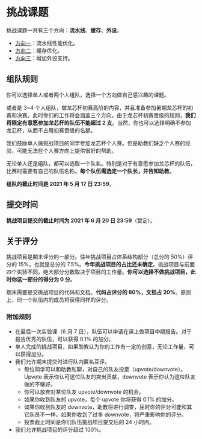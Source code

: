 # 挑战课题

挑战课题一共有三个方向：**流水线**、**缓存**、**外设**。

* [方向一](task1.md)：流水线性能优化。
* [方向二](task2.md)：缓存优化。
* [方向三](task3.md)：增加外设支持。

## 组队规则

你可以选择单人或者两个人组队，选择一个方向做自己感兴趣的课题。

或者是 3~4 个人组队，做龙芯杯初赛高阶的内容，并且准备参加暑期龙芯杯的初赛和决赛。此时你们的工作将会涵盖三个方向。由于龙芯杯初赛晋级的规则，**我们将限定有意愿参加龙芯杯的队伍不能超过 2 支**。当然，你也可以选择明确不参加龙芯杯，从而不占用初赛晋级的名额。

我们鼓励单人做挑战项目的同学参加龙芯杯个人赛。但是助教们缺乏个人赛的经验，可能无法在个人赛方向上提供很好的帮助。

无论单人还是组队，都可以选取一个队名。特别是对于有意愿参加龙芯杯的队伍，比赛时需要有自己的队伍名称。**每个队伍需选定一个队长，并告知助教**。

**组队的截止时间是 2021 年 5 月 17 日 23:59**。

## 提交时间

**挑战项目提交的截止时间为 2021 年 6 月 20 日 23:59**（暂定）。

## 关于评分

挑战项目是期末评分的一部分。往年挑战项目占体系结构部分（总分的 50%）评分的 15%，也就是总分的 7.5%。**今年挑战项目的占比还未确定**。挑战项目与前面四个实验不同，绝大部分分数取决于项目的工作量。**你可以选择不做挑战项目，此时你这一部分的得分为 0 分**。

期末需要提交挑战项目的代码和文档。**代码占评分的 80%，文档占 20%**。原则上，同一个队伍内的成员将获得同样的评分。

### 附加规则

* 在最后一次实验课（6 月 7 日），队伍可以申请在课上做项目中期报告。对于报告优秀的队伍，可以获得 0.1% 的加分。
* 单人完成的挑战项目，如果助教认为你的工作有一定的创意，无论工作量，可以获得加分。
* 我们允许期末提交时进行队内匿名互评。
  * 每位同学可以和助教私聊，对自己的队友投票（upvote/downvote）。Upvote 表示你认可这位队友的突出贡献，downvote 表示你认为这位队友做的不够好。
  * 你可以放弃对某位队友 upvote/downvote 的机会。
  * 如果你收到队友的 upvote，每个 upvote 你将获得 0.1% 的加分。
  * 如果你收到队友的 downvote，助教将进行调查，届时你的评分可能和其它队员不一样。如果你收到了过多 downvote，将严重影响你的评分。
  * 投票截止时间是你们队伍挑战项目提交后的 24 小时内。
* 我们允许挑战项目的评分超过 100%。
